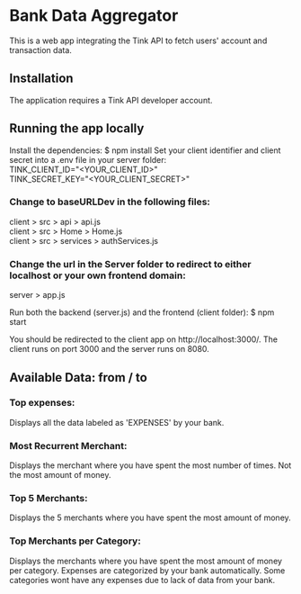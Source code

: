 # Bank Data Aggregator

This is a web app integrating the Tink API to fetch users' account and transaction data.

## Installation

The application requires a Tink API developer account.

## Running the app locally

Install the dependencies: $ npm install
Set your client identifier and client secret into a .env file in your server folder:
<br/>
TINK_CLIENT_ID="<YOUR_CLIENT_ID>"
<br/>
TINK_SECRET_KEY="<YOUR_CLIENT_SECRET>"

### Change to baseURLDev in the following files:

client > src > api > api.js
<br/>
client > src > Home > Home.js
<br/>
client > src > services > authServices.js

### Change the url in the Server folder to redirect to either localhost or your own frontend domain:

server > app.js

Run both the backend (server.js) and the frontend (client folder):
$ npm start

You should be redirected to the client app on http://localhost:3000/. The client runs on port 3000 and the server runs on 8080.

## Available Data: from / to

### Top expenses:

Displays all the data labeled as 'EXPENSES' by your bank.

### Most Recurrent Merchant:

Displays the merchant where you have spent the most number of times. Not the most amount of money.

### Top 5 Merchants:

Displays the 5 merchants where you have spent the most amount of money.

### Top Merchants per Category:

Displays the merchants where you have spent the most amount of money per category.
Expenses are categorized by your bank automatically. Some categories wont have any expenses due to lack of data from your bank.
